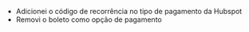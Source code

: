 - Adicionei o código de recorrência no tipo de pagamento da Hubspot
- Removi o boleto como opção de pagamento
